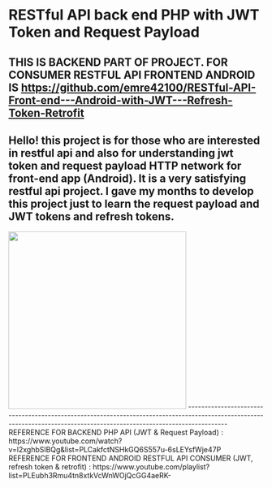 # RESTful API back end PHP with JWT Token and Request Payload
THIS IS BACKEND PART OF PROJECT. FOR CONSUMER RESTFUL API FRONTEND ANDROID IS https://github.com/emre42100/RESTful-API-Front-end---Android-with-JWT---Refresh-Token-Retrofit
--------
Hello! this project is for those who are interested in restful api and also for understanding jwt token and request payload HTTP network for front-end app (Android). It is a very satisfying restful api project. I gave my months to develop this project just to learn the request payload and JWT tokens and refresh tokens.<br>
------------------------------------------------------------------------------------------------------------------------------------------------------------------------
<img src="https://play-lh.googleusercontent.com/DxQclXu14GExc92FIHtAxeL8Z1RaU21bKu6jJRKzC6AYY5I-TgLKhN1nbqtOI41KwA=w1920-h969-rw" width="350" />
------------------------------------------------------------------------------------------------------------------------------------------------------------------------
REFERENCE FOR BACKEND PHP API (JWT & Request Payload) : https://www.youtube.com/watch?v=l2xghbSlBQg&list=PLCakfctNSHkGQ6S557u-6sLEYsfWje47P<br>
REFERENCE FOR FRONTEND ANDROID RESTFUL API CONSUMER (JWT, refresh token & retrofit) : https://www.youtube.com/playlist?list=PLEubh3Rmu4tn8xtkVcWnWOjQcGG4aeRK-
